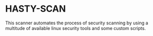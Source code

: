 # HASTY-SCAN
This scanner automates the process of security scanning by using a             multitude of available linux security tools and some custom scripts.
